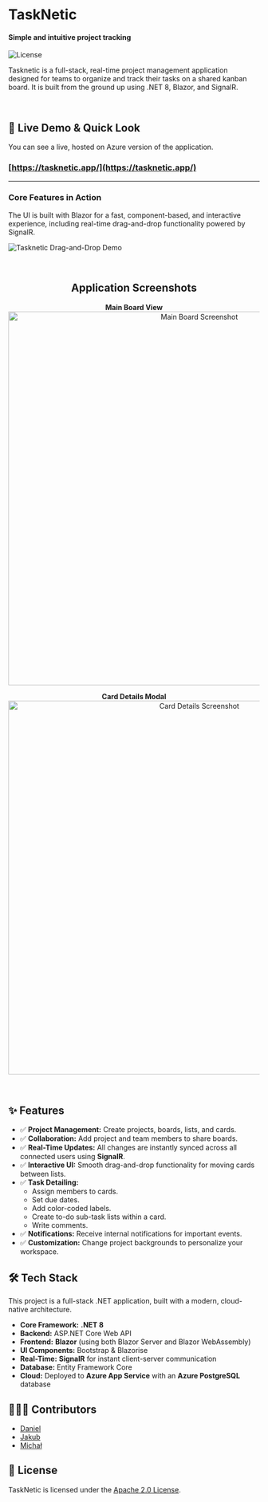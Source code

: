 # TaskNetic
#### Simple and intuitive project tracking
![License](https://img.shields.io/badge/License-Apache_2.0-blue.svg)

Tasknetic is a full-stack, real-time project management application designed for teams to organize and track their tasks on a shared kanban board. It is built from the ground up using .NET 8, Blazor, and SignalR.

<br>

## 🚀 Live Demo & Quick Look

You can see a live, hosted on Azure version of the application.

### **[https://tasknetic.app/](https://tasknetic.app/)**

---

### Core Features in Action

The UI is built with Blazor for a fast, component-based, and interactive experience, including real-time drag-and-drop functionality powered by SignalR.

![Tasknetic Drag-and-Drop Demo](https://github.com/user-attachments/assets/a5352294-44aa-43bf-b322-3bbd4353a4e4)

<br>

<h2 align="center">Application Screenshots</h2>

<p align="center">
  <strong>Main Board View</strong>
  <br>
  <img src="https://github.com/user-attachments/assets/afed7f00-75e6-4bfb-b383-2d4ae17e6be4" alt="Main Board Screenshot" width="750">
</p>

<p align="center">
  <strong>Card Details Modal</strong>
  <br>
  <img src="https://github.com/user-attachments/assets/603f6f70-524b-47a5-a630-6a5360df113c" alt="Card Details Screenshot" width="750">
</p>

<br>

## ✨ Features

* ✅ **Project Management:** Create projects, boards, lists, and cards.
* ✅ **Collaboration:** Add project and team members to share boards.
* ✅ **Real-Time Updates:** All changes are instantly synced across all connected users using **SignalR**.
* ✅ **Interactive UI:** Smooth drag-and-drop functionality for moving cards between lists.
* ✅ **Task Detailing:**
    * Assign members to cards.
    * Set due dates.
    * Add color-coded labels.
    * Create to-do sub-task lists within a card.
    * Write comments.
* ✅ **Notifications:** Receive internal notifications for important events.
* ✅ **Customization:** Change project backgrounds to personalize your workspace.

## 🛠️ Tech Stack

This project is a full-stack .NET application, built with a modern, cloud-native architecture.

* **Core Framework:** **.NET 8**
* **Backend:** ASP.NET Core Web API
* **Frontend:** **Blazor** (using both Blazor Server and Blazor WebAssembly)
* **UI Components:** Bootstrap & Blazorise
* **Real-Time:** **SignalR** for instant client-server communication
* **Database:** Entity Framework Core
* **Cloud:** Deployed to **Azure App Service** with an **Azure PostgreSQL** database

## 🧑‍🤝‍🧑 Contributors

* [Daniel](https://github.com/Regyu)
* [Jakub](https://github.com/SzczuruPL)
* [Michał](https://github.com/mperek108)

## 📄 License

TaskNetic is licensed under the [Apache 2.0 License](LICENSE).
